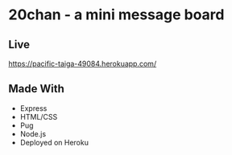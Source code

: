 # 20chan - a mini message board

## Live

https://pacific-taiga-49084.herokuapp.com/

## Made With
* Express 
* HTML/CSS
* Pug
* Node.js 
* Deployed on Heroku
